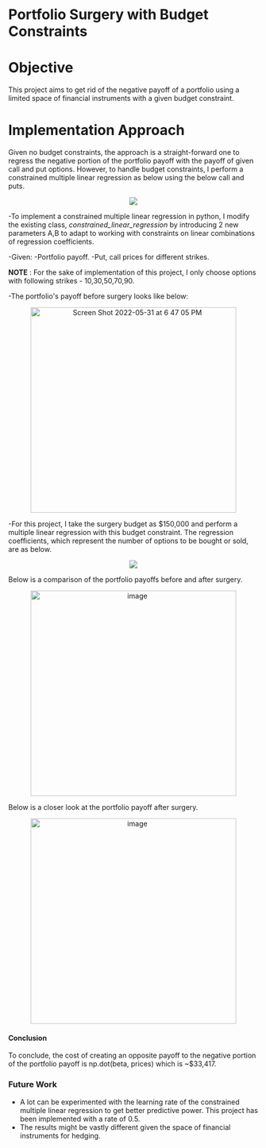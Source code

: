 # **Portfolio Surgery with Budget Constraints**

# **Objective**
This project aims to get rid of the negative payoff of a portfolio using a limited space of financial instruments with a given budget constraint.

# **Implementation Approach**
Given no budget constraints, the approach is a straight-forward one to regress the negative portion of the portfolio payoff with the payoff of given call and put options. However, to handle budget constraints, I perform a constrained multiple linear regression as below using the below call and puts.

<p align="center">
<img src="https://user-images.githubusercontent.com/65303620/171310650-c50062a7-49fc-4063-adcc-6e6bd252a9e8.png">
</p>

-To implement a constrained multiple linear regression in python, I modify the existing class, _constrained_linear_regression_ by introducing 2 new parameters A,B to adapt to working with constraints on linear combinations of regression coefficients.

-Given:
    -Portfolio payoff.
    -Put, call prices for different strikes.

**NOTE** : For the sake of implementation of this project, I only choose options with following strikes - 10,30,50,70,90.

-The portfolio's payoff before surgery looks like below:

<p align="center">
<img width="414" alt="Screen Shot 2022-05-31 at 6 47 05 PM" src="https://user-images.githubusercontent.com/65303620/171311681-37bc0643-6ed1-47ff-9f22-d4457d081800.png">
</p>

-For this project, I take the surgery budget as $150,000 and perform a multiple linear regression with this budget constraint. The regression coefficients, which represent the number of options to be bought or sold, are as below.

<p align="center">
<img src="https://user-images.githubusercontent.com/65303620/171312983-f3d4507f-729e-49ce-9369-acf4e6311b45.png">
</p>

Below is a comparison of the portfolio payoffs before and after surgery.

<p align="center">
<img width="414" alt="image" src="https://user-images.githubusercontent.com/65303620/171328542-11f54d8a-8aec-475f-8f6c-4db546285bea.png">
</p>

Below is a closer look at the portfolio payoff after surgery.

<p align="center">
<img width="414" alt="image" src="https://user-images.githubusercontent.com/65303620/171328665-6bde6e68-b0eb-48fd-8607-47a4f3439f33.png">
</p>

#### **Conclusion**
To conclude, the cost of creating an opposite payoff to the negative portion of the portfolio payoff is np.dot(beta, prices) which is ~$33,417.

### **Future Work**

- A lot can be experimented with the learning rate of the constrained multiple linear regression to get better predictive power. This project has been implemented with a rate of 0.5.
- The results might be vastly different given the space of financial instruments for hedging.





